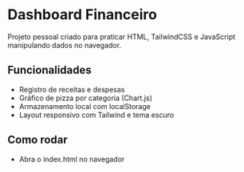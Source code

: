# Dashboard Financeiro

Projeto pessoal criado para praticar HTML, TailwindCSS e JavaScript manipulando dados no navegador.

## Funcionalidades

- Registro de receitas e despesas
- Gráfico de pizza por categoria (Chart.js)
- Armazenamento local com localStorage
- Layout responsivo com Tailwind e tema escuro
## Como rodar

- Abra o index.html no navegador